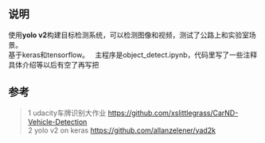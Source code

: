 说明
-------------

使用**yolo v2**构建目标检测系统，可以检测图像和视频，测试了公路上和实验室场景。  
基于keras和tensorflow。  
主程序是object_detect.ipynb，代码里写了一些注释  
具体介绍等以后有空了再写把  

参考
-------------

> 1 udacity车牌识别大作业 https://github.com/xslittlegrass/CarND-Vehicle-Detection  
> 2 yolo v2 on keras https://github.com/allanzelener/yad2k

